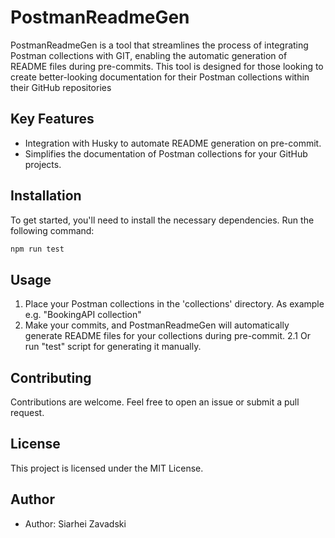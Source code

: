 # PostmanReadmeGen

PostmanReadmeGen is a tool that streamlines the process of integrating Postman collections with GIT, enabling the automatic generation of README files during pre-commits. This tool is designed for those looking to create better-looking documentation for their Postman collections within their GitHub repositories

## Key Features

- Integration with Husky to automate README generation on pre-commit.
- Simplifies the documentation of Postman collections for your GitHub projects.

## Installation

To get started, you'll need to install the necessary dependencies. Run the following command:

```bash
npm run test
```

## Usage

1. Place your Postman collections in the 'collections' directory. As example e.g. "BookingAPI collection"
2. Make your commits, and PostmanReadmeGen will automatically generate README files for your collections during pre-commit.
   2.1 Or run "test" script for generating it manually.

## Contributing

Contributions are welcome. Feel free to open an issue or submit a pull request.

## License

This project is licensed under the MIT License.

## Author

- Author: Siarhei Zavadski
